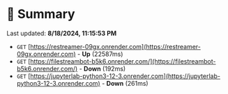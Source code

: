 # 📖 Summary
Last updated: **8/18/2024, 11:15:53 PM**

- `GET` [https://restreamer-09gx.onrender.com](https://restreamer-09gx.onrender.com) - **Up** (22587ms)
- `GET` [https://filestreambot-b5k6.onrender.com/](https://filestreambot-b5k6.onrender.com/) - **Down** (192ms)
- `GET` [https://jupyterlab-python3-12-3.onrender.com](https://jupyterlab-python3-12-3.onrender.com) - **Down** (261ms)

